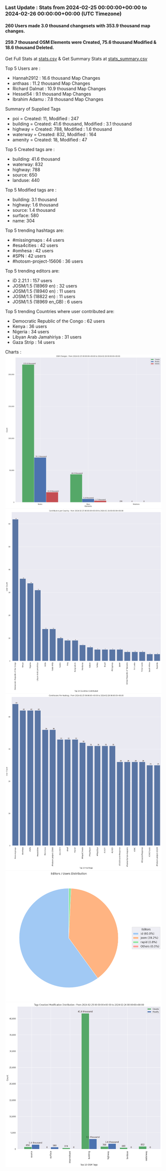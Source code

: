 ### Last Update : Stats from 2024-02-25 00:00:00+00:00 to 2024-02-26 00:00:00+00:00 (UTC Timezone)

#### 260 Users made 3.0 thousand changesets with 353.9 thousand map changes.
#### 259.7 thousand OSM Elements were Created, 75.6 thousand Modified & 18.6 thousand Deleted.
Get Full Stats at [stats.csv](/stats/hotosm/Daily/stats.csv)
 & Get Summary Stats at [stats_summary.csv](/stats/hotosm/Daily/stats_summary.csv)

Top 5 Users are : 
- Hannah2912 : 16.6 thousand Map Changes
- anthaas : 11.2 thousand Map Changes
- Richard Dalmat : 10.9 thousand Map Changes
- Hessel54 : 9.1 thousand Map Changes
- Ibrahim Adamu : 7.8 thousand Map Changes

Summary of Supplied Tags
- poi = Created: 11, Modified : 247
- building = Created: 41.6 thousand, Modified : 3.1 thousand
- highway = Created: 788, Modified : 1.6 thousand
- waterway = Created: 832, Modified : 164
- amenity = Created: 18, Modified : 47


Top 5 Created tags are :
- building: 41.6 thousand
- waterway: 832
- highway: 788
- source: 650
- landuse: 440


Top 5 Modified tags are :
- building: 3.1 thousand
- highway: 1.6 thousand
- source: 1.4 thousand
- surface: 580
- name: 304


Top 5 trending hashtags are:
- #missingmaps : 44 users
- #esa4cities : 42 users
- #omhesa : 42 users
- #SPN : 42 users
- #hotosm-project-15606 : 36 users


Top 5 trending editors are:
- iD 2.21.1 : 157 users
- JOSM/1.5 (18969 en) : 32 users
- JOSM/1.5 (18940 en) : 11 users
- JOSM/1.5 (18822 en) : 11 users
- JOSM/1.5 (18969 en_GB) : 6 users


Top 5 trending Countries where user contributed are:
- Democratic Republic of the Congo : 62 users
- Kenya : 36 users
- Nigeria : 34 users
- Libyan Arab Jamahiriya : 31 users
- Gaza Strip : 14 users


 Charts : 
![Alt text](./stats_osm_changes.png) 
![Alt text](./stats_users_per_country.png) 
![Alt text](./stats_users_per_hashtag.png) 
![Alt text](./stats_editors_pie_chart.png) 
![Alt text](./stats_tags.png) 
